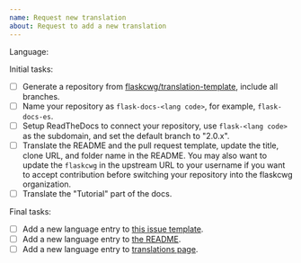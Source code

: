 ```yaml
---
name: Request new translation
about: Request to add a new translation
---
```


<!--
Make sure there isn't an exist issue for the language you request to add.
-->

Language:

<!--
Replace this comment with a short introduction of yourself and your former experience with Flask or translation.
-->

<!--
To become a translation coordinator and create a translation for your language, please complete the following initial tasks in 20 days:
-->

Initial tasks:

- [ ] Generate a repository from [flaskcwg/translation-template](https://github.com/flaskcwg/translation-template), include all branches.
- [ ] Name your repository as `flask-docs-<lang code>`, for example, `flask-docs-es`.
- [ ] Setup ReadTheDocs to connect your repository, use `flask-<lang code>` as the subdomain, and set the default branch to "2.0.x".
- [ ] Translate the README and the pull request template, update the title, clone URL, and folder name in the README. You may also want to update the `flaskcwg` in the upstream URL to your username if you want to accept contribution before switching your repository into the flaskcwg organization.
- [ ] Translate the "Tutorial" part of the docs.

<!--
When you finished the tasks above, leave a comment that includes your repository URL to ping us, we will switch your repository into the flaskcwg organization, then you can work on other chapters or call for other people to contribute.

After that:
-->

Final tasks:

- [ ] Add a new language entry to [this issue template](https://github.com/flaskcwg/translation-coordination/blob/main/README.md).
- [ ] Add a new language entry to [the README](https://github.com/flaskcwg/translation-coordination/blob/main/README.md).
- [ ] Add a new language entry to [translations page](https://github.com/flaskcwg/flaskcwg.github.io/blob/source/templates/translations.html).

